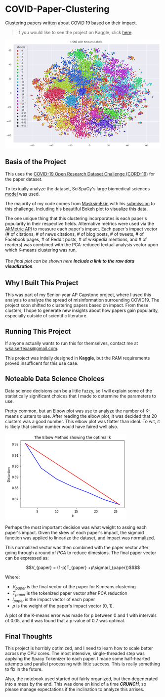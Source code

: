 # COVID-Paper-Clustering
Clustering papers written about COVID 19 based on their impact. 

> If you would like to see the project on Kaggle, click [here](https://www.kaggle.com/code/williamkaiser/textual-and-impact-based-cord19-clustering).

![Covid clustering](./covid_clustering.png)

## Basis of the Project

This uses the [COVID-19 Open Research Dataset Challenge (CORD-19)](https://www.kaggle.com/allen-institute-for-ai/CORD-19-research-challenge) for the paper dataset.

To textually analyze the dataset, SciSpaCy's large biomedical sciences [model](https://allenai.github.io/scispacy/) was used.

The majority of my code comes from [MasksimEkin]() with his [submission](https://www.kaggle.com/maksimeren/covid-19-literature-clustering) to this challenge. Including his beautiful Bokeh plot to visualize this data.

The one unique thing that this clustering incorporates is each paper's popularity in their respective fields. Alternative metrics were used via the [AltMetric API](https://altmetric.com) to measure each paper's impact. Each paper's impact vector (# of citations, # of news citations, # of blog posts, # of tweets, # of Facebook pages, # of Reddit posts, # of wikipedia mentions, and # of readers) was combined with the PCA-reduced textual analysis vector upon which K-means clustering was run.

###### The final plot can be shown here ***Include a link to the raw data visualization***.

## Why I Built This Project

This was part of my Senior-year AP Capstone project, where I used this analysis to analyze the spread of misinformation surrounding COVID19. The project soon shifted to clustering papers based on impact. From these clusters, I hope to generate new insights about how papers gain popularity, especially outside of scientific literature. 

## Running This Project

If anyone actually wants to run this for themselves, contact me at [wkaisertexas@gmail.com](mailto:wkaisertexas@gmail.com). 

This project was intially designed in **Kaggle**, but the RAM requirements proved insufficent for this use case.

## Noteable Data Science Choices

Data science decisions can be a little fuzzy, so I will explain some of the statistically significant choices that I made to determine the parameters to use.

Pretty common, but an Elbow plot was use to analyze the number of K-means clusters to use. After reading the elbow plot, it was decided that 20 clusters was a good number. This elbow plot was flatter than ideal. To wit, it is likely that similar number would have faired well also.

![Elbow plot showing common usages](./elbow.png)

Perhaps the most important decision was what weight to assing each paper's impact. Given the skew of each paper's impact, the sigmoid function was applied to linearize the dataset, and impact was normalized. 

This normalized vector was then combined with the paper vector after going through a round of *PCA* to reduce dimesions. The final paper vector can be expressed as:

```math
V_{paper} = (1-p)T_{paper} +p\sigma(I_{paper})$$
```

Where:
- $V_{paper}$ is the final vector of the paper for K-means clustering
- $T_{paper}$ is the tokenized paper vector after PCA reduction
- $I_{paper}$ is the impact vector of each paper
- $p$ is the weight of the paper's impact vector \[0, 1].

A plot of the K-means error was made for p between 0 and 1 with intervals of 0.05, and it was found that a p-value of 0.7 was optimal.

## Final Thoughts
This project is horribly optimized, and I need to learn how to scale better across my CPU cores. The most intensive, single-threaded step was applying the Spacy Tokenizer to each paper. I made some half-hearted attempts and parallel processing with little success. This is really something to fix in the future.

Also, the notebook used started out fairly organized, but then degenerated into a mess by the end. This was done on kind of a time ***CRUNCH***, so please manage expectations if the inclination to analyze this arrises.

